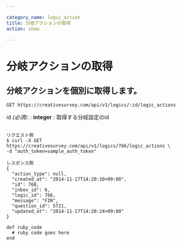 ```yaml
---

category_name: logic_action
title: 分岐アクションの取得
action: show

---
```


# 分岐アクションの取得

## 分岐アクションを個別に取得します。

`GET https://creativesurvey.com/api/v1/logics/:id/logic_actions`

id _(必須)_:
: __integer__
: 取得する分岐設定のid

~~~

リクエスト例
$ curl -X GET https://creativesurvey.com/api/v1/logics/766/logic_actions \
-d "auth_token=sample_auth_token"

レスポンス例
{
  "action_type": null,
  "created_at": "2014-11-17T14:20:10+09:00",
  "id": 768,
  "inbox_id": 6,
  "logic_id": 766,
  "message": "FIN",
  "question_id": 5721,
  "updated_at": "2014-11-17T14:20:24+09:00"
}

~~~

~~~
def ruby_code
  # ruby code goes here
end
~~~

